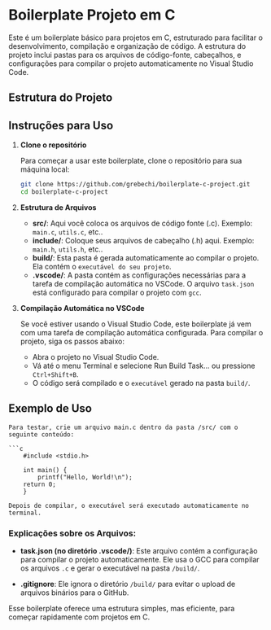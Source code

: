 # Boilerplate Projeto em C

Este é um boilerplate básico para projetos em C, estruturado para facilitar o desenvolvimento, compilação e organização de código. A estrutura do projeto inclui pastas para os arquivos de código-fonte, cabeçalhos, e configurações para compilar o projeto automaticamente no Visual Studio Code.

## Estrutura do Projeto

## Instruções para Uso

1. **Clone o repositório**

   Para começar a usar este boilerplate, clone o repositório para sua máquina local:

   ```bash
   git clone https://github.com/grebechi/boilerplate-c-project.git
   cd boilerplate-c-project

2. **Estrutura de Arquivos**
   - **src/**: Aqui você coloca os arquivos de código fonte (.c). Exemplo: `main.c`, `utils.c`, etc..
   - **include/**: Coloque seus arquivos de cabeçalho (.h) aqui. Exemplo: `main.h`, `utils.h`, etc..
   - **build/**: Esta pasta é gerada automaticamente ao compilar o projeto. Ela contém o `executável do seu projeto`.
   - **.vscode/**: A pasta contém as configurações necessárias para a tarefa de compilação automática no VSCode. O arquivo `task.json` está configurado para compilar o projeto com `gcc`.

3. **Compilação Automática no VSCode**
   
   Se você estiver usando o Visual Studio Code, este boilerplate já vem com uma tarefa de compilação automática configurada. Para compilar o projeto, siga os passos abaixo:

   - Abra o projeto no Visual Studio Code.
   - Vá até o menu Terminal e selecione Run Build Task... ou pressione `Ctrl+Shift+B`.
   - O código será compilado e o `executável` gerado na pasta `build/`.
  
## Exemplo de Uso

    Para testar, crie um arquivo main.c dentro da pasta /src/ com o seguinte conteúdo:

    ```c
        #include <stdio.h>

        int main() {
            printf("Hello, World!\n");
        return 0;
        }

    Depois de compilar, o executável será executado automaticamente no terminal.


### Explicações sobre os Arquivos:
- **task.json (no diretório .vscode/)**: Este arquivo contém a configuração para compilar o projeto automaticamente. Ele usa o GCC para compilar os arquivos `.c` e gerar o executável na pasta `/build/`.
  
- **.gitignore**: Ele ignora o diretório `/build/` para evitar o upload de arquivos binários para o GitHub.

Esse boilerplate oferece uma estrutura simples, mas eficiente, para começar rapidamente com projetos em C.
